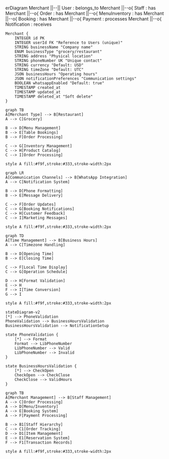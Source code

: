 erDiagram
    Merchant ||--|| User : belongs_to
    Merchant ||--o{ Staff : has
    Merchant ||--o{ Order : has
    Merchant ||--o{ MenuInventory : has
    Merchant ||--o{ Booking : has
    Merchant ||--o{ Payment : processes
    Merchant ||--o{ Notification : receives

    Merchant {
        INTEGER id PK
        INTEGER userId FK "Reference to Users (unique)"
        STRING businessName "Company name"
        ENUM businessType "grocery/restaurant"
        STRING address "Physical location"
        STRING phoneNumber UK "Unique contact"
        STRING currency "Default: USD"
        STRING timeZone "Default: UTC"
        JSON businessHours "Operating hours"
        JSON notificationPreferences "Communication settings"
        BOOLEAN whatsappEnabled "Default: true"
        TIMESTAMP created_at
        TIMESTAMP updated_at
        TIMESTAMP deleted_at "Soft delete"
    }

    graph TB
    A[Merchant Type] --> B[Restaurant]
    A --> C[Grocery]
    
    B --> D[Menu Management]
    B --> E[Table Bookings]
    B --> F[Order Processing]
    
    C --> G[Inventory Management]
    C --> H[Product Catalog]
    C --> I[Order Processing]
    
    style A fill:#f9f,stroke:#333,stroke-width:2px

    graph LR
    A[Communication Channels] --> B[WhatsApp Integration]
    A --> C[Notification System]
    
    B --> D[Phone Formatting]
    B --> E[Message Delivery]
    
    C --> F[Order Updates]
    C --> G[Booking Notifications]
    C --> H[Customer Feedback]
    C --> I[Marketing Messages]

    style A fill:#f9f,stroke:#333,stroke-width:2px

    graph TD
    A[Time Management] --> B[Business Hours]
    A --> C[Timezone Handling]
    
    B --> D[Opening Time]
    B --> E[Closing Time]
    
    C --> F[Local Time Display]
    C --> G[Operation Schedule]
    
    D --> H[Format Validation]
    E --> H
    F --> I[Time Conversion]
    G --> I

    style A fill:#f9f,stroke:#333,stroke-width:2px

    stateDiagram-v2
    [*] --> PhoneValidation
    PhoneValidation --> BusinessHoursValidation
    BusinessHoursValidation --> NotificationSetup
    
    state PhoneValidation {
        [*] --> Format
        Format --> LibPhoneNumber
        LibPhoneNumber --> Valid
        LibPhoneNumber --> Invalid
    }
    
    state BusinessHoursValidation {
        [*] --> CheckOpen
        CheckOpen --> CheckClose
        CheckClose --> ValidHours
    }

    graph TB
    A[Merchant Management] --> B[Staff Management]
    A --> C[Order Processing]
    A --> D[Menu/Inventory]
    A --> E[Booking System]
    A --> F[Payment Processing]
    
    B --> B1[Staff Hierarchy]
    C --> C1[Order Tracking]
    D --> D1[Item Management]
    E --> E1[Reservation System]
    F --> F1[Transaction Records]

    style A fill:#f9f,stroke:#333,stroke-width:2px

    
